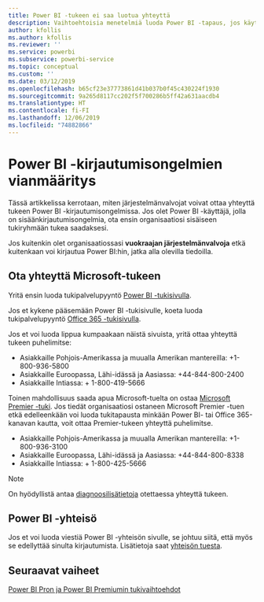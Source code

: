 ```yaml
---
title: Power BI -tukeen ei saa luotua yhteyttä
description: Vaihtoehtoisia menetelmiä luoda Power BI -tapaus, jos käyttäjä ei voi kirjautua sisään
author: kfollis
ms.author: kfollis
ms.reviewer: ''
ms.service: powerbi
ms.subservice: powerbi-service
ms.topic: conceptual
ms.custom: ''
ms.date: 03/12/2019
ms.openlocfilehash: b65cf23e37773861d41b037b0f45c430224f1930
ms.sourcegitcommit: 9a265d8117cc202f5f700286b5ff42a631aacdb4
ms.translationtype: HT
ms.contentlocale: fi-FI
ms.lasthandoff: 12/06/2019
ms.locfileid: "74882866"
---
```

# <a name="troubleshooting-sign-in-issues-for-power-bi"></a>Power BI -kirjautumisongelmien vianmääritys

Tässä artikkelissa kerrotaan, miten järjestelmänvalvojat voivat ottaa yhteyttä tukeen Power BI -kirjautumisongelmissa. Jos olet Power BI -käyttäjä, jolla on sisäänkirjautumisongelmia, ota ensin organisaatiosi sisäiseen tukiryhmään tukea saadaksesi.

Jos kuitenkin olet organisaatiossasi **vuokraajan järjestelmänvalvoja** etkä kuitenkaan voi kirjautua Power BI:hin, jatka alla olevilla tiedoilla.

## <a name="contact-microsoft-support"></a>Ota yhteyttä Microsoft-tukeen

Yritä ensin luoda tukipalvelupyyntö [Power BI -tukisivulla](https://powerbi.microsoft.com/support/).

Jos et kykene pääsemään Power BI -tukisivulle, koeta luoda tukipalvelupyyntö [Office 365 -tukisivulla](https://support.office.com/home/contact).

Jos et voi luoda lippua kumpaakaan näistä sivuista, yritä ottaa yhteyttä tukeen puhelimitse:

* Asiakkaille Pohjois-Amerikassa ja muualla Amerikan mantereilla: +1-800-936-5800
* Asiakkaille Euroopassa, Lähi-idässä ja Aasiassa: +44-844-800-2400
* Asiakkaille Intiassa: + 1-800-419-5666

Toinen mahdollisuus saada apua Microsoft-tuelta on ostaa [Microsoft Premier -tuki](https://support.microsoft.com/premier). Jos tiedät organisaatiosi ostaneen Microsoft Premier -tuen etkä edelleenkään voi luoda tukitapausta minkään Power BI- tai Office 365-kanavan kautta, voit ottaa Premier-tukeen yhteyttä puhelimitse.

* Asiakkaille Pohjois-Amerikassa ja muualla Amerikan mantereilla: +1-800-936-3100
* Asiakkaille Euroopassa, Lähi-idässä ja Aasiassa: +44-844-800-8338
* Asiakkaille Intiassa: + 1-800-425-5666

> [!Note]
> On hyödyllistä antaa [diagnoosilisätietoja](service-admin-capturing-additional-diagnostic-information-for-power-bi.md) otettaessa yhteyttä tukeen.

## <a name="power-bi-community"></a>Power BI -yhteisö

Jos et voi luoda viestiä Power BI -yhteisön sivulle, se johtuu siitä, että myös se edellyttää sinulta kirjautumista. Lisätietoja saat [yhteisön tuesta](https://community.powerbi.com/t5/Community-Support/ct-p/PBI_CommunitySupport).

## <a name="next-steps"></a>Seuraavat vaiheet

[Power BI Pron ja Power BI Premiumin tukivaihtoehdot](service-support-options.md)
